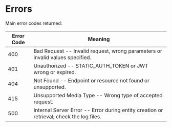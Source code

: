 # Errors

Main error codes returned:


Error Code | Meaning
---------- | -------
400 | Bad Request -- Invalid request, wrong parameters or invalid values specified.
401 | Unauthorized -- STATIC_AUTH_TOKEN or JWT wrong or expired.
404 | Not Found -- Endpoint or resource not found or unsupported.
415 | Unsupported Media Type -- Wrong type of accepted request.
500 | Internal Server Error -- Error during entity creation or retrieval; check the log files.

